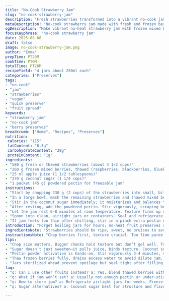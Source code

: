 ```yaml
---
title: "No-Cook Strawberry Jam"
slug: "no-cook-strawberry-jam"
description: "Fresh strawberries transformed into a vibrant no-cook jam in under 30 minutes. Uses apple juice instead of orange for subtle sweetness, swapping regular sugar for coconut sugar for depth. Pectin powder stays but frozen mixed berries added for a tart twist. No heating, just mash, rest, stir. Jam thickens by texture and time, not heat. Keeps weeks refrigerated or frozen a year. Vibrant, loose, fresh-flavor, great on toast or dolloped over anything sweeter."
metaDescription: "No-cook strawberry jam made with fresh and frozen berries, coconut sugar, apple juice, and powdered pectin. Chunky, tangy, fridge-ready in 20 minutes."
ogDescription: "Make vibrant no-heat strawberry jam with frozen mixed berries, coconut sugar, and pectin. Chunky texture, tart punch, ready in 20 minutes, fridge or freeze."
focusKeyphrase: "no-cook strawberry jam"
date: 2025-08-08
draft: false
image: no-cook-strawberry-jam.png
author: "Emma"
prepTime: PT20M
cookTime: PT0M
totalTime: PT20M
recipeYield: "4 jars about 250ml each"
categories: ["Preserves"]
tags:
- "no-cook"
- "jam"
- "strawberries"
- "vegan"
- "quick preserve"
- "fruit spread"
keywords:
- "strawberry jam"
- "no-cook jam"
- "berry preserves"
breadcrumb: ["Home", "Recipes", "Preserves"]
nutrition: 
 calories: "115"
 fatContent: "0.3g"
 carbohydrateContent: "28g"
 proteinContent: "1g"
ingredients:
- "580 g fresh or thawed strawberries (about 4 1/2 cups)"
- "260 g frozen mixed berries, thawed (raspberries, blackberries, blueberries)"
- "25 ml apple juice (1 1/2 tablespoons)"
- "270 g coconut sugar (1 1/4 cups)"
- "1 packet (45 g) powdered pectin for freezable jam"
instructions:
- "Start by chopping 230 g (2 cups) of the strawberries into small, bite-sized pieces. Size matters: too big, won't gel right; too small, disappears."
- "In a large bowl, mash the remaining strawberries and thawed mixed berries with the apple juice. Use a fork, potato masher, or pulse 2 short bursts in food processor—avoid turning puree into liquid. Coarse but broken down. Gritty feel, a little chunky."
- "Stir in the coconut sugar immediately; it moisturizes and balances the sharp berries. Let sit 10-15 minutes. Notice juice rising to surface, sugar dissolving, mixture thickening slightly. If not juicy enough, add a splash more apple juice. Don’t rush this part. Sugar and fruit need time to mingle, flavors to soften."
- "After resting, add the powdered pectin. Stir vigorously, scraping bowl edges, for about 3-4 minutes. This activates the pectin without cooking. The mixture should start feeling noticeably syrupy, heavier resistance against the spoon is key."
- "Let the jam rest 6-8 minutes at room temperature. Texture firms up slightly; glossy surface, thicker than syrup but spreadable. Don’t skimp on this step—pectin needs a pause to work properly."
- "Spoon into clean, airtight jars or containers. Seal and refrigerate. Jelly keeps 3 weeks refrigerated, or freeze for up to a year."
- "If jam feels too thin after chilling, stir in a pinch extra pectin next time or use slightly less liquid. Conversely, too firm? Scale back on pectin or add a few tablespoons of more juice. Always test after 24 hours in fridge before adjusting recipe."
introduction: "Forget boiling jars for hours; no-heat fruit preserves save time, keep true berry brightness. I switched orange juice for apple—less acidic, sweeter, mellows harsh berries. Frozen mixed berries blend in for tart complexity and deeper color, surprise punch. Coconut sugar replaces white, for caramel undertones and less refined taste. Texture isn’t glassy/fiddly like cooked jams but balanced, chunky, spoonable—reminds me of late summer mornings slicing fresh berries. Pectin powder ensures gel without pots on stove. Patience beats pounding heat—watch sugar dissolve, pectin thicken by feel, not time. Friends think it’s sorcery. The reality? Knowing fruit’s moods, trusting texture. Got to be ready to tweak next batch—more sugar or fruit juice? Prepare clean jars while jam thickens. Refrigerate promptly, or freeze for later spoonfuls through dreary winter."
ingredientsNote: "Strawberries should be ripe, sweet, no bruises to avoid bitter notes in jam. Frozen berries easy stand-in—use thawed to release juices without waterlogging. Apple juice a subtle acid choice; can swap for pineapple or white grape for different tang. Coconut sugar adds depth but can be replaced by honey or maple syrup if you want less caramel and more floral notes—remember, sweetness and jam structure shift slightly. Powdered pectin designed for no-cook preserves is crucial: don’t substitute with powdered gelatin or agar, they don’t set the same way. Adjust quantities based on berry water content—drier berries might need extra juice. Always prepare containers before starting—sterile jars prevent spoilage. Keep some extra sugar or juice handy to adjust consistency after chilling."
instructionsNote: "Chop berries first, texture crucial. Too fine puree means watery jam; too big chunks lose gel. I mash by hand for control, pulses in processor if pressed. Letting sugar dissolve is step that builds taste and texture—don’t skimp. Pectin works by binding free juice, so stirring long enough is key; rush this, you get runny jam. Resting after mixing pectin lets gel set slowly, texture readies. Tags on timing are guides—use feel and look instead. Jam should coat spoon thickly, flow slowly. Transfer to airtight containers promptly to avoid bacterial growth—sterile is best. Refrigeration slows spoilage but expect texture changes over time—freeze if you want long shelf life. Taste before storing: tart? add a sprinkle more sugar next batch. Too sweet? cut back sugar, add more fruit juice. Practice and tweak—jam craft is equal parts science and mood."
tips:
- "Chop size matters. Bigger chunks hold texture but don’t gel well. Too fine and jam turns watery mush. Aim coarse but broken. Use food processor pulses sparingly or hand mash for better control. Visual: pieces visible but softened. Texture gritty, a bit chunky, not pureed. Watch feel, not just time."
- "Sugar doesn’t just sweeten—it pulls juice, binds texture. Coconut sugar adds depth, richer than white. Can swap honey or maple for different notes but structure shifts slightly. Let sugar dissolve fully before adding pectin; that 10-15 minute wait lets juices rise, mix flavors. Stir gently mid-rest if juice seems stuck atop."
- "Pectin powder activation is hands-on. Stir vigorously 3-4 minutes, scrape sides constantly. Feels syrupy, thick resistance—don’t rush or underdo, jam stays runny. Timing strict but texture rules. Rest after mixing pectin, 6-8 minutes room temp. Jam firms up slowly—glossy surface, thicker than syrup but spreadable. Don’t skip rest."
- "Thaw frozen berries fully, drains excess water to avoid dilute jam. Mix thawed frozen with fresh strawberries; adds tartness and deeper color. Frozen berries vary in water content, adjust apple juice accordingly. More juice if mixture too dry, less if too loose. Taste, texture tell story not clock."
- "Jars sterilized ahead prevent spoilage but seal tight after filling. Refrigerate jam for up to 3 weeks, or freeze clean sealed jars for up to a year. If jam feels thin post chill, add pinch pectin next batch or reduce liquid. Too firm? Decrease pectin or add few tablespoons juice. Test after 24 hours fridge for best feel."
faq:
- "q: Can I use other fruits instead? a: Yes, blend thawed berries with other fruits like raspberries or blackberries. Adjust sugar and pectin for water content. Pineapple or white grape juice swaps apple juice fine but acid changes gel timing."
- "q: What if jam won’t set? a: Usually not enough pectin or under-stirred pectin. Stir long, scrape edges 3-4 minutes. Could be too much liquid—reduce juice next try. Or add pinch extra pectin after chilling. Timing and texture cues over clocks."
- "q: How to store jam? a: Refrigerate airtight jars for weeks. Freeze for longer storage but expect texture change on thaw. Room temp bad unless heat processed. If thawed jam seems thin, stir well, refrigerate again. Freezer burn is enemy; seal tight always."
- "q: Sugar alternatives? a: Coconut sugar best for structure and flavor. Honey or maple syrup used but jam texture differs. Lower caramel notes, more floral flavor. Adjust pectin and liquid balance accordingly. White sugar works but less depth. Test small batches first."

---
```

